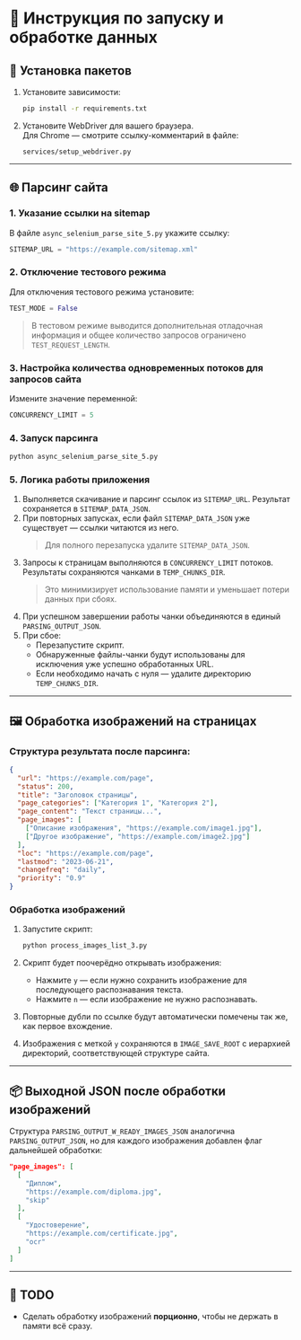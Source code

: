 # 📘 Инструкция по запуску и обработке данных

## 🔧 Установка пакетов

1. Установите зависимости:
   ```bash
   pip install -r requirements.txt
   ```

2. Установите WebDriver для вашего браузера.  
   Для Chrome — смотрите ссылку-комментарий в файле:
   ```
   services/setup_webdriver.py
   ```

---

## 🌐 Парсинг сайта

### 1. Указание ссылки на sitemap
В файле `async_selenium_parse_site_5.py` укажите ссылку:
```python
SITEMAP_URL = "https://example.com/sitemap.xml"
```

### 2. Отключение тестового режима
Для отключения тестового режима установите:
```python
TEST_MODE = False
```
> В тестовом режиме выводится дополнительная отладочная информация и общее количество запросов ограничено `TEST_REQUEST_LENGTH`.

### 3. Настройка количества одновременных потоков для запросов сайта
Измените значение переменной:
```python
CONCURRENCY_LIMIT = 5
```

### 4. Запуск парсинга
```bash
python async_selenium_parse_site_5.py
```

### 5. Логика работы приложения

1. Выполняется скачивание и парсинг ссылок из `SITEMAP_URL`. Результат сохраняется в `SITEMAP_DATA_JSON`.
2. При повторных запусках, если файл `SITEMAP_DATA_JSON` уже существует — ссылки читаются из него.
   > Для полного перезапуска удалите `SITEMAP_DATA_JSON`.
3. Запросы к страницам выполняются в `CONCURRENCY_LIMIT` потоков. Результаты сохраняются чанками в `TEMP_CHUNKS_DIR`.
   > Это минимизирует использование памяти и уменьшает потери данных при сбоях.
4. При успешном завершении работы чанки объединяются в единый `PARSING_OUTPUT_JSON`.
5. При сбое:
   - Перезапустите скрипт.
   - Обнаруженные файлы-чанки будут использованы для исключения уже успешно обработанных URL.
   - Если необходимо начать с нуля — удалите директорию `TEMP_CHUNKS_DIR`.

---

## 🖼️ Обработка изображений на страницах

### Структура результата после парсинга:

```json
{
  "url": "https://example.com/page",
  "status": 200,
  "title": "Заголовок страницы",
  "page_categories": ["Категория 1", "Категория 2"],
  "page_content": "Текст страницы...",
  "page_images": [
    ["Описание изображения", "https://example.com/image1.jpg"],
    ["Другое изображение", "https://example.com/image2.jpg"]
  ],
  "loc": "https://example.com/page",
  "lastmod": "2023-06-21",
  "changefreq": "daily",
  "priority": "0.9"
}
```

### Обработка изображений

1. Запустите скрипт:
   ```bash
   python process_images_list_3.py
   ```

2. Скрипт будет поочерёдно открывать изображения:
   - Нажмите `y` — если нужно сохранить изображение для последующего распознавания текста.
   - Нажмите `n` — если изображение не нужно распознавать.

3. Повторные дубли по ссылке будут автоматически помечены так же, как первое вхождение.

4. Изображения с меткой `y` сохраняются в `IMAGE_SAVE_ROOT` с иерархией директорий, соответствующей структуре сайта.

---

## 📦 Выходной JSON после обработки изображений

Структура `PARSING_OUTPUT_W_READY_IMAGES_JSON` аналогична `PARSING_OUTPUT_JSON`, но для каждого изображения добавлен флаг дальнейшей обработки:

```json
"page_images": [
  [
    "Диплом",
    "https://example.com/diploma.jpg",
    "skip"
  ],
  [
    "Удостоверение",
    "https://example.com/certificate.jpg",
    "ocr"
  ]
]
```

---

## 📝 TODO

- Сделать обработку изображений **порционно**, чтобы не держать в памяти всё сразу.
